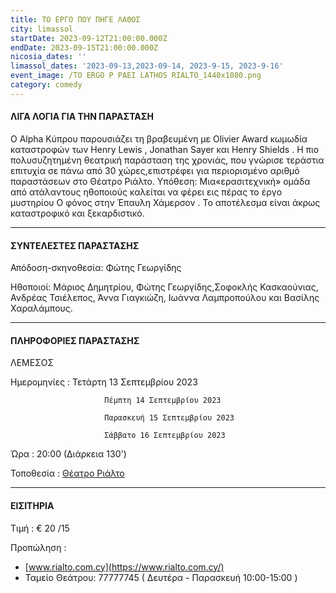 ```yaml
---
title: ΤΟ ΕΡΓΟ ΠΟΥ ΠΗΓΕ ΛΑΘΟΣ
city: limassol
startDate: 2023-09-12T21:00:00.000Z
endDate: 2023-09-15T21:00:00.000Z
nicosia_dates: ''
limassol_dates: '2023-09-13,2023-09-14, 2023-9-15, 2023-9-16'
event_image: /TO ERGO P PAEI LATHOS RIALTO_1440x1080.png
category: comedy
---
```


#### ΛΙΓΑ ΛΟΓΙΑ ΓΙΑ ΤΗΝ ΠΑΡΑΣΤΑΣΗ

O Alpha Κύπρου παρουσιάζει τη βραβευμένη με	Olivier Award κωμωδία καταστροφών	των Henry Lewis , Jonathan Sayer και Henry Shields . Η πιο πολυσυζητημένη θεατρική παράσταση της χρονιάς, που γνώρισε τεράστια επιτυχία σε πάνω από 30 χώρες,επιστρέφει για περιορισμένο αριθμό παραστάσεων στο Θέατρο Ριάλτο. Υπόθεση: Μια«ερασιτεχνική» ομάδα από ατάλαντους ηθοποιούς καλείται να φέρει εις πέρας το έργο μυστηρίου	Ο φόνος στην Έπαυλη Χάμερσον	. Το αποτέλεσμα είναι άκρως καταστροφικό και ξεκαρδιστικό.

***

#### ΣΥΝΤΕΛΕΣΤΕΣ ΠΑΡΑΣΤΑΣΗΣ

Απόδοση-σκηνοθεσία: Φώτης Γεωργίδης

Ηθοποιοί: Μάριος Δημητρίου, Φώτης Γεωργίδης,Σοφοκλής Κασκαούνιας, Ανδρέας Τσιέλεπος, Άννα Γιαγκιώζη, Ιωάννα Λαμπροπούλου και Βασίλης Χαραλάμπους.

***

#### ΠΛΗΡΟΦΟΡΙΕΣ ΠΑΡΑΣΤΑΣΗΣ

ΛΕΜΕΣΟΣ

Ημερομηνίες : Τετάρτη 13 Σεπτεμβρίου 2023

                         Πέμπτη 14 Σεπτεμβρίου 2023

                         Παρασκευή 15 Σεπτεμβρίου 2023

                         Σάββατο 16 Σεπτεμβρίου 2023

Ώρα : 20:00 (Διάρκεια 130')

Τοποθεσία : [Θέατρο Ριάλτο](https://www.google.com/maps/place/Rialto+Theatre/@34.6795424,33.0432363,17z/data=!3m1!4b1!4m6!3m5!1s0x14e7331ab1ec9197:0xdf6e42bed1d077b1!8m2!3d34.679538!4d33.0458112!16s%2Fg%2F1xb0n5zr?entry=ttu)

***

#### ΕΙΣΙΤΗΡΙΑ

Τιμή :  € 20 /15

Προπώληση : 

* [www.rialto.com.cy](https://www.rialto.com.cy/)
* Ταμείο Θεάτρου:	77777745 (	Δευτέρα - Παρασκευή 10:00-15:00	)
